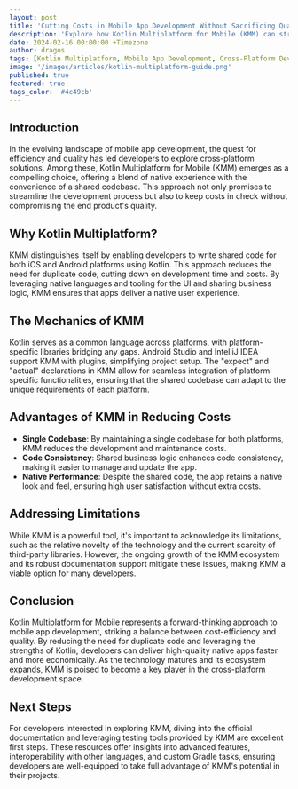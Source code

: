 ```yaml
---
layout: post
title: 'Cutting Costs in Mobile App Development Without Sacrificing Quality: The Role of Kotlin Multiplatform'
description: 'Explore how Kotlin Multiplatform for Mobile (KMM) can streamline mobile app development, offering a cost-effective solution without compromising on quality. Dive into the benefits of a shared codebase for iOS and Android platforms.'
date: 2024-02-16 00:00:00 +Timezone
author: dragos
tags: [Kotlin Multiplatform, Mobile App Development, Cross-Platform Development, Kotlin, iOS Development, Android Development, Programming, Technology]
image: '/images/articles/kotlin-multiplatform-guide.png'
published: true
featured: true
tags_color: '#4c49cb'
---
```


## Introduction

In the evolving landscape of mobile app development, the quest for efficiency and quality has led developers to explore cross-platform solutions. Among these, Kotlin Multiplatform for Mobile (KMM) emerges as a compelling choice, offering a blend of native experience with the convenience of a shared codebase. This approach not only promises to streamline the development process but also to keep costs in check without compromising the end product's quality.

## Why Kotlin Multiplatform?

KMM distinguishes itself by enabling developers to write shared code for both iOS and Android platforms using Kotlin. This approach reduces the need for duplicate code, cutting down on development time and costs. By leveraging native languages and tooling for the UI and sharing business logic, KMM ensures that apps deliver a native user experience.

## The Mechanics of KMM

Kotlin serves as a common language across platforms, with platform-specific libraries bridging any gaps. Android Studio and IntelliJ IDEA support KMM with plugins, simplifying project setup. The "expect" and "actual" declarations in KMM allow for seamless integration of platform-specific functionalities, ensuring that the shared codebase can adapt to the unique requirements of each platform.

## Advantages of KMM in Reducing Costs

- **Single Codebase**: By maintaining a single codebase for both platforms, KMM reduces the development and maintenance costs.
- **Code Consistency**: Shared business logic enhances code consistency, making it easier to manage and update the app.
- **Native Performance**: Despite the shared code, the app retains a native look and feel, ensuring high user satisfaction without extra costs.

## Addressing Limitations

While KMM is a powerful tool, it's important to acknowledge its limitations, such as the relative novelty of the technology and the current scarcity of third-party libraries. However, the ongoing growth of the KMM ecosystem and its robust documentation support mitigate these issues, making KMM a viable option for many developers.

## Conclusion

Kotlin Multiplatform for Mobile represents a forward-thinking approach to mobile app development, striking a balance between cost-efficiency and quality. By reducing the need for duplicate code and leveraging the strengths of Kotlin, developers can deliver high-quality native apps faster and more economically. As the technology matures and its ecosystem expands, KMM is poised to become a key player in the cross-platform development space.

## Next Steps

For developers interested in exploring KMM, diving into the official documentation and leveraging testing tools provided by KMM are excellent first steps. These resources offer insights into advanced features, interoperability with other languages, and custom Gradle tasks, ensuring developers are well-equipped to take full advantage of KMM's potential in their projects.
